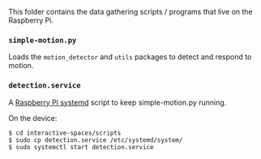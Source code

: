 This folder contains the data gathering scripts / programs that live on the Raspberry Pi.

### `simple-motion.py`

Loads the `motion_detector` and `utils` packages to detect and respond to motion.

### `detection.service`

A [Raspberry Pi systemd](https://www.raspberrypi.org/documentation/linux/usage/systemd.md) script to keep simple-motion.py running.

On the device:

    $ cd interactive-spaces/scripts
    $ sudo cp detection.service /etc/systemd/system/
    $ sudo systemctl start detection.service

